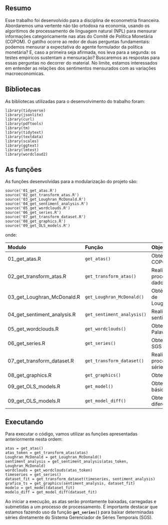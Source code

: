 ## Resumo

Esse trabalho foi desenvolvido para a disciplina de econometria financeira. Abordaremos uma
vertente não tão ortodoxa na economia, usando os algoritimos de processamento de linguagem natural (NPL) para mensurar informações categoricamente nas atas do Comitê de Política
Monetária (COPOM). O gatilho ocorre ao redor de duas perguntas fundamentais: podemos
mensurar a expectativa do agente formulador da política monetária? E, caso a primeira seja
afirmada, nos leva para a segunda: os testes empíricos sustentam a mensuração? Buscaremos
as respostas para essas perguntas no decorrer do material. No limite, estamos interessados em
entender as relações dos sentimentos mensurados com as variações macroeconomicas.


## Bibliotecas

As bibliotecas utilizadas para o desenvolvimento do trabalho foram:

```{r, warning=FALSE, error=FALSE, message=FALSE}
library(tidyverse)
library(jsonlite)
library(curl)
library(pdftools)
library(tm)
library(tidytext)
library(textdata)
library(scales)
library(ggtext)
library(lmtest)
library(wordcloud2)
```
## As funções

As funções desenvolvidas para a modularização do projeto são:

```{r, warning=FALSE, error=FALSE, message=FALSE}
source('01_get_atas.R')
source('02_get_transform_atas.R')
source('03_get_Loughran_McDonald.R')
source('04_get_sentiment_analysis.R')
source('05_get_wordclouds.R')
source('06_get_series.R')
source('07_get_transform_dataset.R')
source('08_get_graphics.R')
source('09_get_OLS_models.R')
```

onde:

| Modulo                      | Função                     | Objetivo                                |
|:---------------------|:--------------------|:----------------------------|
| 01_get_atas.R               | `get_atas()`               | Obtém as atas do COPOM                  |
| 02_get_transform_atas.R     | `get_transform_atas()`     | Realiza o pré-processamento dos dados   |
| 03_get_Loughran_McDonald.R  | `get_Loughran_McDonald()`  | Obtém o dicionário de Loughran_McDonald |
| 04_get_sentiment_analysis.R | `get_sentiment_analysis()` | Realiza a análise de sentimentos        |
| 05_get_wordclouds.R         | `get_wordclouds()`         | Obtem as núvens de Palavras             |
| 06_get_series.R             | `get_series()`             | Obtem as séries do SGS                  |
| 07_get_transform_dataset.R  | `get_transform_dataset()`  | Realiza o pré-processamento das séries  |
| 08_get_graphics.R           | `get_graphics()`           | Obtem os gráficos                       |
| 09_get_OLS_models.R         | `get_model()`              | Obtem o modelo básico                   |
| 09_get_OLS_models.R         | `get_model_diff()`         | Obtem o modelo diferenciado             |

## Executando

Para executar o código, vamos utilizar as funções apresentadas
anteriormente nesta ordem:

```{r, warning=FALSE, error=FALSE, message=FALSE, results='hide', cache=T, fig.show='hide'}
atas = get_atas()
atas_token = get_transform_atas(atas)
Loughran_McDonald = get_Loughran_McDonald()
sentiment_analysis = get_sentiment_analysis(atas_token, Loughran_McDonald)
wordclouds = get_wordclouds(atas_token)
timeseries = get_series()
dataset_fit = get_transform_dataset(timeseries, sentiment_analysis)
grafico_ts = get_graphics(sentiment_analysis, dataset_fit)
modelo = get_model(dataset_fit)
modelo_diff = get_model_diff(dataset_fit)
```

Ao iniciar a execução, as atas serão prontamente baixadas, carregadas e
submetidas a um processo de processamento. É importante destacar que
estamos fazendo uso da função **`get_series()`** para baixar
determinadas séries diretamente do Sistema Gerenciador de Séries
Temporais (SGS).

